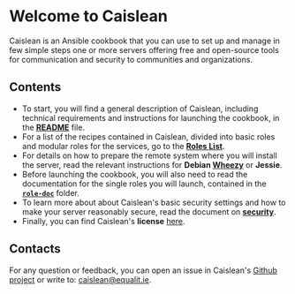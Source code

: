 # Welcome to Caislean

Caislean is an Ansible cookbook that you can use to set up and manage in
few simple steps one or more servers offering free and open-source tools for
communication and security to communities and organizations.

## Contents

* To start, you will find a general description of Caislean, including technical
requirements and instructions for launching the cookbook, in the
**[README](README.md)** file.
* For a list of the recipes contained in Caislean, divided into basic roles and
  modular roles for the services, go to the **[Roles List](doc/roles_list.md)**.
* For details on how to prepare the remote system where you will install the
  server, read the relevant instructions for **Debian
  [Wheezy](doc/debian7-remote.md)** or **Jessie**.
* Before launching the cookbook, you will also need to read the documentation
  for the single roles you will launch, contained in the
  **[`role-doc`](doc/role-doc)** folder.
* To learn more about about Caislean's basic security settings and how to make
  your server reasonably secure, read the document on
  **[security](doc/security.md)**.
* Finally, you can find Caislean's **license** [here](LICENSE).

## Contacts

For any question or feedback, you can open an issue in Caislean's [Github
project](https://github.com/equalitie/Caislean/issues) or write to:
caislean@equalit.ie.
